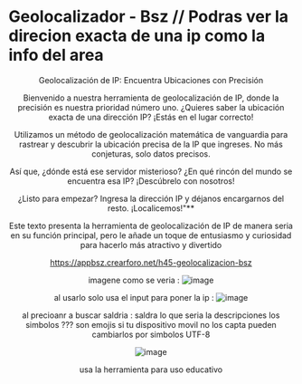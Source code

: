 # Geolocalizador - Bsz // Podras ver la direcion exacta de una ip como la info del area 

<center>
Geolocalización de IP: Encuentra Ubicaciones con Precisión

Bienvenido a nuestra herramienta de geolocalización de IP, donde la precisión es nuestra prioridad número uno. ¿Quieres saber la ubicación exacta de una dirección IP? ¡Estás en el lugar correcto!

Utilizamos un método de geolocalización matemática de vanguardia para rastrear y descubrir la ubicación precisa de la IP que ingreses. No más conjeturas, solo datos precisos.

Así que, ¿dónde está ese servidor misterioso? ¿En qué rincón del mundo se encuentra esa IP? ¡Descúbrelo con nosotros!

¿Listo para empezar? Ingresa la dirección IP y déjanos encargarnos del resto. ¡Localicemos!"**

Este texto presenta la herramienta de geolocalización de IP de manera seria en su función principal, pero le añade un toque de entusiasmo y curiosidad para hacerlo más atractivo y divertido

https://appbsz.crearforo.net/h45-geolocalizacion-bsz

imagene como se veria : 
![image](https://github.com/AvastrOficial/Geolocalizador-Bsz/assets/91764815/ac28b090-9bbd-4412-958f-6a09e84e77f7)

al usarlo solo usa el input para poner la ip :
![image](https://github.com/AvastrOficial/Geolocalizador-Bsz/assets/91764815/cc5d38cb-f54e-41e9-9d5c-9f90f4ba6cae)

al precioanr a buscar saldria : saldra lo que seria la descripciones los simbolos ??? son emojis si tu dispositivo movil no los capta pueden cambiarlos por simbolos UTF-8

![image](https://github.com/AvastrOficial/Geolocalizador-Bsz/assets/91764815/bffa3527-63fb-4634-bacc-dd8b0b4637da)

usa la herramienta para uso educativo
